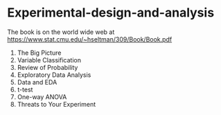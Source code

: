 # Experimental-design-and-analysis
The book is on the world wide web at
https://www.stat.cmu.edu/~hseltman/309/Book/Book.pdf

1. The Big Picture
2. Variable Classification
3. Review of Probability
4. Exploratory Data Analysis
5. Data and EDA
6. t-test
7. One-way ANOVA
8. Threats to Your Experiment
